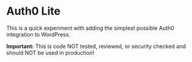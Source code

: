 # Auth0 Lite

This is a quick experiment with adding the simplest possible Auth0 integration to WordPress.

**Important:** This is code NOT tested, reviewed, or security checked and should NOT be used in production! 

